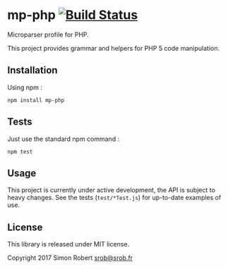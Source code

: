 # mp-php [![Build Status](https://travis-ci.org/srobfr/mp-php.svg?branch=master)](https://travis-ci.org/srobfr/mp-php)

Microparser profile for PHP.

This project provides grammar and helpers for PHP 5 code manipulation.

## Installation

Using npm :

    npm install mp-php

## Tests

Just use the standard npm command :

    npm test

## Usage

This project is currently under active development, the API is subject to heavy changes.
See the tests (`test/*Test.js`) for up-to-date examples of use.

## License

This library is released under MIT license.

Copyright 2017 Simon Robert <srob@srob.fr>
